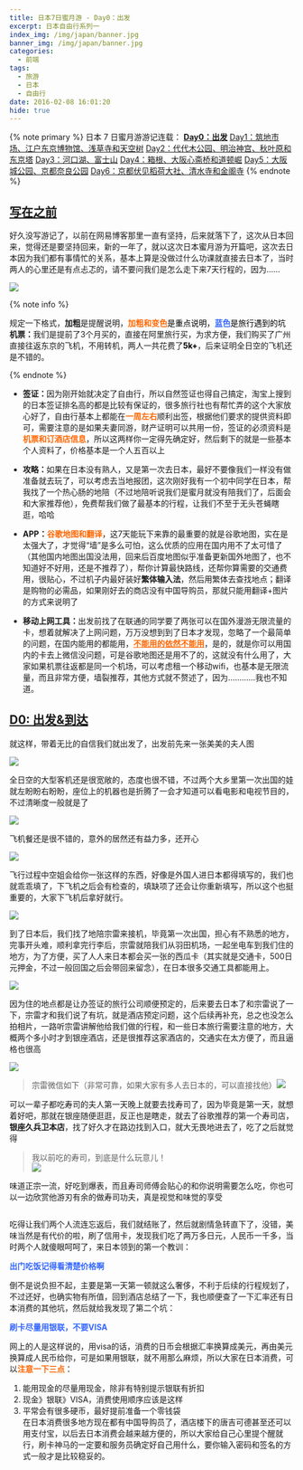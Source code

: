 ```yaml
---
title: 日本7日蜜月游 - Day0：出发
excerpt: 日本自由行系列一
index_img: /img/japan/banner.jpg
banner_img: /img/japan/banner.jpg
categories:
  - 前端
tags:
  - 旅游
  - 日本
  - 自由行
date: 2016-02-08 16:01:20
hide: true
---
```


{% note primary %}
日本 7 日蜜月游游记连载：
<a href="/2016/02/08/japan-7th-honeymoon-day0-departure/"><strong>Day0：出发</strong></a>
<a href="/2016/02/11/japans-7-day-honeymoon-day1-tsukiji-edo-tokyo-museum-sensoji-temple-and-sky-tree/">Day1：筑地市场、江户东京博物馆、浅草寺和天空树</a>
<a href="/2016/02/16/japans-7-day-honeymoon-day2-yoyogi-park-meiji-shrine-tokyo-tower-and-akiba-hara/">Day2：代代木公园、明治神宫、秋叶原和东京塔</a>
<a href="/2016/02/18/japan-7th-honeymoon-day3-lake-kawaguchi-mount-fuji/">Day3：河口湖、富士山</a>
<a href="/2016/02/20/japan-on-the-7th-honeymoon-day4-hakone-yumoto-osaka-shinsaibashi-and-dotombori/">Day4：箱根、大阪心斋桥和道顿崛</a>
<a href="/2016/02/21/japan-7th-honeymoon-day5-osaka-castle-park-kyoto-nara-park/">Day5：大阪城公园、京都奈良公园</a>
<a href="/2016/02/23/japan-7th-honeymoon-day6-kyoto-fushimi-inari-shrine-kiyomizu-temple-and-temple-of-the-golden-pavilion/">Day6：京都伏见稻荷大社、清水寺和金阁寺</a>
{% endnote %}

<h2 id="写在之前"><a href="#写在之前" class="headerlink" title="写在之前"></a><span style="text-decoration: underline;">写在之前</span></h2><p>好久没写游记了，以前在网易博客那里一直有坚持，后来就落下了，这次从日本回来，觉得还是要坚持回来，新的一年了，就以这次日本蜜月游为开篇吧，这次去日本因为我们都有事情忙的关系，基本上算是没做过什么功课就直接去日本了，当时两人的心里还是有点忐忑的，请不要问我们是怎么走下来7天行程的，因为……</p>
<p><img src="/img/japan/c2cec3fdfc039245946a5f4f8794a4c27c1e2596.jpg" ></p>

{% note info %}

<p>规定一下格式，<strong>加粗</strong>是提醒说明，<span style="color: #ff6600;"><strong>加粗和变色</strong><span style="color: #000000;">是重点说明，<strong><span style="color: #3366ff;">蓝色</span></strong>是旅行遇到的坑</span></span><br><strong>机票：</strong>我们是提前了3个月买的，直接在阿里旅行买，为求方便，我们购买了广州直接往返东京的飞机，不用转机，两人一共花费了<span style="color: #000000;"><strong>5k+</strong></span>，后来证明全日空的飞机还是不错的。</p>
{% endnote %}
<ul>
<li><p><strong>签证：</strong>因为刚开始就决定了自由行，所以自然签证也得自己搞定，淘宝上搜到的日本签证排名高的都是比较有保证的，很多旅行社也有帮忙弄的这个大家放心好了，自由行基本上都能在<span style="color: #ff6600;"><strong>一周左右</strong></span>顺利出签，根据他们要求的提供资料即可，需要注意的是如果夫妻同游，财产证明可以共用一份，签证的必须资料是<span style="color: #ff6600;"><strong>机票和订酒店信息</strong></span>，所以这两样你一定得先确定好，然后剩下的就是一些基本个人资料了，价格基本是一个人五百以上</p></li>
<li><p><strong>攻略：</strong>如果在日本没有熟人，又是第一次去日本，最好不要像我们一样没有做准备就去玩了，可以考虑去当地报团，这次刚好我有一个初中同学在日本，帮我找了一个热心肠的地陪（不过地陪听说我们是蜜月就没有陪我们了，后面会和大家推荐他），免费帮我们做了最基本的行程，让我们不至于无头苍蝇瞎逛，哈哈</p></li>
<li><p><strong>APP：<span style="color: #ff6600;">谷歌地图和翻译</span></strong>，这7天能玩下来靠的最重要的就是谷歌地图，实在是太强大了，才觉得“墙”是多么可怕，这么优质的应用在国内用不了太可惜了（其他国内地图出国没法用，回来后百度地图似乎准备更新国外地图了，也不知道好不好用，还是不推荐了），帮你计算最快路线，还帮你算需要的交通费用，很贴心，不过机子内最好装好<strong>繁体输入法</strong>，然后用繁体去查找地点；翻译是购物的必需品，如果刚好去的商店没有中国导购员，那就只能用翻译+图片的方式来说明了</p></li>
<li><p><strong>移动上网工具：</strong>出发前找了在联通的同学要了两张可以在国外漫游无限流量的卡，想着就解决了上网问题，万万没想到到了日本才发现，忽略了一个最简单的问题，在国内能用的都能用，<span style="color: #ff6600;"><strong><span style="text-decoration: underline;">不能用的依然不能用</span></strong></span>，是的，就是你可以用国内的卡去上微信没问题，可是谷歌地图还是用不了的，这就没有什么用了，大家如果机票往返都是同一个机场，可以考虑租一个移动wifi，也基本是无限流量，而且非常方便，墙裂推荐，其他方式就不赘述了，因为…………我也不知道。</p></li>
</ul>

<h2 id="D0-出发-amp-到达"><a href="#D0-出发-amp-到达" class="headerlink" title="D0: 出发&amp;到达"></a><span style="text-decoration: underline;">D0: 出发&amp;到达</span></h2><p>就这样，带着无比的自信我们就出发了，出发前先来一张美美的夫人图</p>
<p><img src="/img/japan/IMG_5813.jpg" ></p>
<p>全日空的大型客机还是很宽敞的，态度也很不错，不过两个大乡里第一次出国的娃就左盼盼右盼盼，座位上的机器也是折腾了一会才知道可以看电影和电视节目的，不过清晰度一般就是了</p>
<p><img src="/img/japan/IMG_7661.jpg" ></p>
<p>飞机餐还是很不错的，意外的居然还有益力多，还开心</p>
<p><img src="/img/japan/IMG_7660.jpg" ></p>
<p>飞行过程中空姐会给你一张这样的东西，好像是外国人进日本都得填写的，我们也就乖乖填了，下飞机之后会有检查的，填缺项了还会让你重新填写，所以这个也挺重要的，大家下飞机后拿好就行。</p>
<p><img src="/img/japan/IMG_7659.jpg" ></p>
<p>到了日本后，我们找了地陪宗雷来接机，毕竟第一次出国，担心有不熟悉的地方，完事开头难，顺利拿完行李后，宗雷就陪我们从羽田机场，一起坐电车到我们住的地方，为了方便，买了人人来日本都会买一张的西瓜卡（其实就是交通卡，500日元押金，不过一般回国之后会带回来留念），在日本很多交通工具都能用上。</p>
<p><img src="/img/japan/微信截图_20160208225644.png" ></p>
<p>因为住的地点都是让办签证的旅行公司顺便预定的，后来要去日本了和宗雷说了一下，宗雷才和我们说了有坑，就是酒店预定问题，这个后续再补充，总之也没怎么拍相片，一路听宗雷讲解他给我们做的行程，和一些日本旅行需要注意的地方，大概两个多小时才到银座酒店，还是很推荐这家酒店的，交通实在太方便了，而且逼格也很高</p>
<p><img src="/img/japan/微信截图_20160208225925.jpg" ></p>
<blockquote>
<p>宗雷微信如下（非常可靠，如果大家有多人去日本的，可以直接找他）<img src="/img/japan/filehelper_1454942725784_51.png" ></p>
</blockquote>
<p>可以一辈子都吃寿司的夫人第一天晚上就要去找寿司了，因为毕竟是第一天，就想着好吧，那就在银座随便逛逛，反正也是瞎走，就去了谷歌推荐的第一个寿司店，<strong>银座久兵卫本店</strong>，找了好久才在路边找到入口，就大无畏地进去了，吃了之后就觉得</p>
<blockquote>
<p>我以前吃的寿司，到底是什么玩意儿！<br><img src="/img/japan/MTXX_20160208_231514.jpg" ></p>
</blockquote>
<p>味道正宗一流，好吃到爆表，而且寿司师傅会贴心的和你说明需要怎么吃，你也可以一边欣赏他游刃有余的做寿司功夫，真是视觉和味觉的享受</p>
<p><img src="http://www.mrfangge.com/?wp2pcs=/blog/IMG_1206.jpg" alt=""></p>
<p>吃得让我们两个人流连忘返后，我们就结账了，然后就剧情急转直下了，没错，美味当然是有代价的啦，刷了信用卡，发现我们吃了两万多日元，人民币一千多，当时两个人就傻眼呵呵了，来日本领到的第一个教训：</p>
<p><strong><span style="color: #3366ff;">出门吃饭记得看清楚价格啊</span></strong></p>
<p>倒不是说负担不起，主要是第一天第一顿就这么奢侈，不利于后续的行程规划了，不过还好，也确实物有所值，回到酒店总结了一下，我也顺便查了一下汇率还有日本消费的其他坑，然后就给我发现了第二个坑：</p>
<p><strong><span style="color: #3366ff;">刷卡尽量用银联，不要VISA</span></strong></p>
<p>网上的人是这样说的，用visa的话，消费的日币会根据汇率换算成美元，再由美元换算成人民币给你，可是如果用银联，就不用那么麻烦，所以大家在日本消费，可以<strong><span style="color: #ff6600;">注意一下三点</span></strong>：</p>
<ol>
<li>能用现金的尽量用现金，除非有特别提示银联有折扣</li>
<li>现金》银联》VISA，消费使用顺序应该是这样</li>
<li>平常会有很多硬币，最好提前准备一个零钱袋<br>在日本消费很多地方现在都有中国导购员了，酒店楼下的唐吉可德甚至还可以用支付宝，以后去日本消费会越来越方便的，所以大家给自己心里提个醒就行，刷卡神马的一定要和服务员确定好自己用什么，要你输入密码和签名的方式一般才是比较稳妥的。</li>
</ol>
